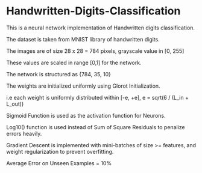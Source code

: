 # Handwritten-Digits-Classification

This is a neural network implementation of Handwritten digits classification.

The dataset is taken from MNIST library of handwritten digits.

The images are of size 28 x 28 = 784 pixels, grayscale value in [0, 255]

These values are scaled in range [0,1] for the network.

The network is structured as {784, 35, 10}

The weights are initialized uniformly using Glorot Initialization.

i.e each weight is uniformly distributed within [-e, +e], e = sqrt(6 / (L_in + L_out))

Sigmoid Function is used as the activation function for Neurons.

Log10() function is used instead of Sum of Square Residuals to penalize errors heavily.

Gradient Descent is implemented with mini-batches of size >= features, and weight regularization to prevent overfitting.

Average Error on Unseen Examples = 10%
